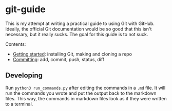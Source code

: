 # git-guide

This is my attempt at writing a practical guide to using Git with GitHub.
Ideally, the official Git documentation would be so good that this isn't necessary, but it really sucks.
The goal for this guide is to not suck.

Contents:
- [Getting started](getting-started.md): installing Git, making and cloning a repo
- [Committing](committing.md): add, commit, push, status, diff


## Developing

Run `python3 run_commands.py` after editing the commands in a `.md` file.
It will run the commands you wrote and put the output back to the markdown files.
This way, the commands in markdown files look as if they were written to a terminal.
